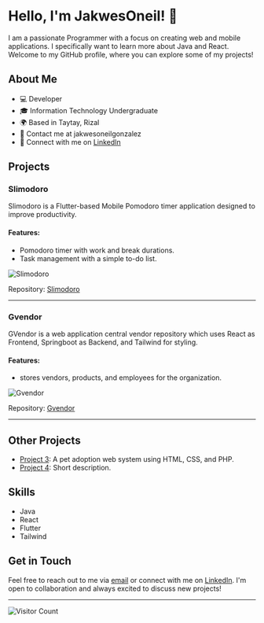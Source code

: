 # Hello, I'm JakwesOneil! 👋

I am a passionate Programmer with a focus on creating web and mobile applications. I specifically want to learn more about Java and React. Welcome to my GitHub profile, where you can explore some of my projects!

## About Me

- 💻 Developer
- 🎓 Information Technology Undergraduate
- 🌍 Based in Taytay, Rizal
- 📧 Contact me at jakwesoneilgonzalez
- 📝 Connect with me on [LinkedIn]([https://www.linkedin.com/your-linkedin-profile](https://www.linkedin.com/in/jacquesoneilgonzalez/))

## Projects

### Slimodoro

Slimodoro is a Flutter-based Mobile Pomodoro timer application designed to improve productivity.

#### Features:
- Pomodoro timer with work and break durations.
- Task management with a simple to-do list.

![Slimodoro](https://play-lh.googleusercontent.com/qYWxml8PUnka5_YHMGepiHRildfoaF_npJddlCSSVfFWI7LddqBSJ8dzTBOvr7bxIg=w240-h480-rw)

Repository: [Slimodoro](https://github.com/jakwesoneil/slimodoro)

---

### Gvendor

GVendor is a web application central vendor repository which uses React as Frontend, Springboot as Backend, and Tailwind for styling.

#### Features:
- stores vendors, products, and employees for the organization.

![Gvendor](https://globe.com/gvendor.png)

Repository: [Gvendor](https://github.com/jakwesoneil/gvendor)

---

## Other Projects

- [Project 3](https://github.com/jakwesoneil/SanaShelter_dogadoptionphp): A pet adoption web system using HTML, CSS, and PHP.
- [Project 4](https://github.com/your-username/project4): Short description.

## Skills

- Java
- React
- Flutter
- Tailwind

## Get in Touch

Feel free to reach out to me via [email](mailto:jakwesoneilgonzalez@gmail.com) or connect with me on [LinkedIn](https://www.linkedin.com/in/jacquesoneilgonzalez/). I'm open to collaboration and always excited to discuss new projects!

---

![Visitor Count](https://visitor-badge.laobi.icu/badge?page_id=your-jakwesoneil.your-jakwesoneil)
